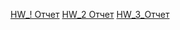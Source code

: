 [HW_! Отчет](https://642d8171bb1b6840eacf50d6--magenta-kheer-50fb01.netlify.app/)
[HW_2 Отчет](https://neon-sundae-8fdae2.netlify.app)
[HW_3_Отчет](https://spontaneous-youtiao-9c1e25.netlify.app/)
